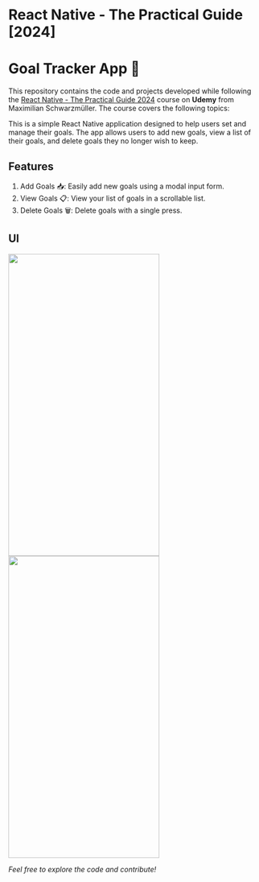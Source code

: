 # React Native - The Practical Guide [2024]

# Goal Tracker App 🎯

This repository contains the code and projects developed while following the [React Native - The Practical Guide 2024](https://www.udemy.com/course/react-native-the-practical-guide/) course on **Udemy** from Maximilian Schwarzmüller. The course covers the following topics:

This is a simple React Native application designed to help users set and manage their goals. The app allows users to add new goals, view a list of their goals, and delete goals they no longer wish to keep.

## Features
1. Add Goals 📥: Easily add new goals using a modal input form.
2. View Goals 📋: View your list of goals in a scrollable list.
3. Delete Goals 🗑️: Delete goals with a single press.

## UI
<img src="https://github.com/user-attachments/assets/4325e7a2-9a96-4f6e-877f-85376c36971e" width="300" height="600" />
<img src="https://github.com/user-attachments/assets/eb747dad-0d22-44bc-af20-cc44b240c26f" width="300" height="600" />



_Feel free to explore the code and contribute!_
